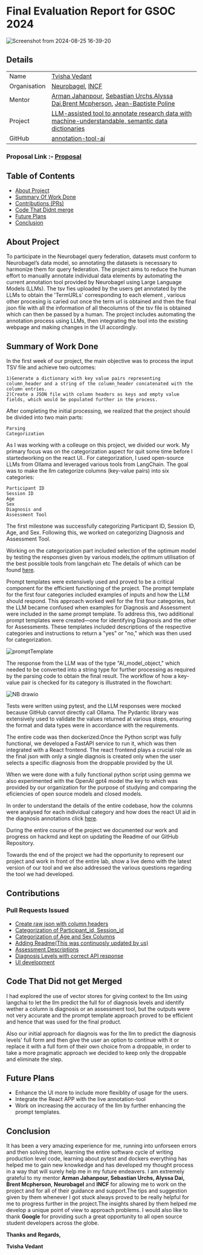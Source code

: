 # Final Evaluation Report for GSOC 2024


![Screenshot from 2024-08-25 16-39-20](https://github.com/user-attachments/assets/8986652e-2b46-41c5-95c6-0de50a5b8701)


## Details

|  |  |
| --- | --- |
| Name | [Tvisha Vedant](https://github.com/tvilight4) |
| Organisation | [Neurobagel](https://neurobagel.org/), [INCF](https://www.incf.org/)  |
| Mentor | [Arman Jahanpour](https://github.com/rmanaem), [Sebastian Urchs](https://github.com/surchs),[Alyssa Dai](https://github.com/alyssadai),[Brent Mcpherson](), [Jean-Baptiste Poline ](https://github.com/jbpoline) |
| Project | [LLM-assisted tool to annotate research data with machine-understandable, semantic data dictionaries](https://summerofcode.withgoogle.com/programs/2024/projects/RbOlafUP) |
| GitHub | [annotation-tool-ai](https://github.com/neurobagel/annotation-tool-ai) |

### Proposal Link :- [Proposal](https://drive.google.com/file/d/14q-lONhCMoZImAJuH0ZKCXXltvs84h4q/view?usp=sharing)


## Table of Contents

- [About Project](#about-project)
- [Summary Of Work Done](#summary-of-work-done)
- [Contributions (PRs)](#contributions)
- [Code That Didnt merge](#code-that-did-not-get-merged)
- [Future Plans](#future-plans)
- [Conclusion](#conclusion)


## About Project
To participate in the Neurobagel query federation, datasets must conform to Neurobagel’s data model, so annotating the datasets is necessary to harmonize them for query federation. The project aims to reduce the human effort to manually annotate individual data elements by automating the current annotation tool provided by Neurobagel using Large Language Models (LLMs). The tsv fies uploaded by the users get annotated by the LLMs to obtain the 'TermURLs' corresponding to each element , various other procesing is caried out once the term url is obtained and then the final json file with all the information of all thecolumns of the tsv file is obtained which can then be passed by a human.
The project includes automating the annotation process using LLMs, then integrating the tool into the existing webpage and making changes in the UI accordingly.

## Summary of Work Done

In the first week of our project, the main objective was to process the input TSV file and achieve two outcomes:

    1)Generate a dictionary with key value pairs representing column_header and a string of the column_header concatenated with the column entries.
    2)Create a JSON file with column headers as keys and empty value fields, which would be populated further in the process.

After completing the initial processing, we realized that the project should be divided into two main parts:

    Parsing
    Categorization

As I was working with a colleuge on this project, we divided our work. My primary focus was on the categorization aspect for quit some time before I startedworking on the react UI..
For categorization, I used open-source LLMs from Ollama and leveraged various tools from LangChain. The goal was to make the llm categorize columns (key-value pairs) into six categories:

    Participant ID
    Session ID
    Age
    Sex
    Diagnosis and 
    Assessment Tool

The first milestone was successfully categorizing Participant ID, Session ID, Age, and Sex. Following this, we worked on categorizing Diagnosis and Assessment Tool.

Working on the categorization part included selection of the optimum model by testing the responses given by various models,the optimum utilisation of the best possible tools from langchain etc
The details of which can be found [here](page2.md).

Prompt templates were extensively used and proved to be a critical component for the efficient functioning of the project. The prompt template for the first four categories included examples of inputs and how the LLM should respond. This approach worked well for the first four categories, but the LLM became confused when examples for Diagnosis and Assessment were included in the same prompt template. To address this, two additional prompt templates were created—one for identifying Diagnosis and the other for Assessments. These templates included descriptions of the respective categories and instructions to return a "yes" or "no," which was then used for categorization.

![promptTemplate](https://github.com/user-attachments/assets/2189d6e1-d6c4-4094-81ca-036d58a6685f)



The response from the LLM was of the type "AI_model_object," which needed to be converted into a string type for further processing as required by the parsing code to obtain the final result. The workflow of how a key-value pair is checked for its category is illustrated in the flowchart:


![NB drawio](https://github.com/user-attachments/assets/2553f4c0-2a83-4ef9-97dd-df6515d5009c)





Tests were written using pytest, and the LLM responses were mocked because GitHub cannot directly call Ollama. The Pydantic library was extensively used to validate the values returned at various steps, ensuring the format and data types were in accordance with the requirements.


The entire code was then dockerized.Once the Python script was fully functional, we developed a FastAPI service to run it, which was then integrated with a React frontend. The react frontend plays a crucial role as the final json with only a single diagnois is created only when the user selects a specific diagnosis from the droppable provided by the UI.

When we were done with a fully functional python script using gemma we also experimented with the OpenAI gpt4 model the key to which was provided by our organization for the purpose of studying and comparing the eficiencies of open source models and closed models.

In order to understand the details of the entire codebase, how the columns were analysed for each individual category and how does the react UI aid in the diagnosis annotations click [here](page3.md).

During the entire course of the project we documented our work and progress on hackmd and kept on updating the Readme of our GitHub Repository.

Towards the end of the project we had the opportunity to represent our project and work in front of the entire lab, show a live demo with the latest version of our tool and we also addressed the various questions regarding the tool we had developed.

## Contributions

### Pull Requests Issued

- [Create raw json with column headers](https://github.com/neurobagel/annotation-tool-ai/pull/11)
- [Categorization of Participant_id, Session_id](https://github.com/neurobagel/annotation-tool-ai/pull/26)
- [Categorization of Age and Sex Columns](https://github.com/neurobagel/annotation-tool-ai/pull/30)
- [Adding Readme(This was continuosly updated by us)](https://github.com/neurobagel/annotation-tool-ai/pull/35)
- [Assessment Descriptions](https://github.com/neurobagel/annotation-tool-ai/pull/46)
- [Diagnosis Levels with correct API response](https://github.com/neurobagel/annotation-tool-ai/pull/57)
- [UI development](https://github.com/neurobagel/annotation-tool-ai/pull/60)

## Code That Did not get Merged
I had explored the use of vector stores for giving context to the llm using langchai to let the llm predict the full for of diagnosis levels and identify wether a column is diagnosis or an assessment tool, but the outputs were not very accurate and the prompt template approach proved to be efficient and hence that was used for the final product.

Also our initial approach for diagnois was for the llm to predict the diagnosis levels' full form and then give the user an option to continue with it or replace it with a full form of their own choice from a droppable, in order to take a more pragmatic approach we decided to keep only the droppable and eliminate the step.


## Future Plans

- Enhance the UI more to include more flexiblity of usage for the users.
- Integrate the React APP with the live annotation-tool
- Work on increasing the accuracy of the llm by further enhancing the prompt templates.

## Conclusion

It has been a very amazing experience for me, running into unforseen errors and then solving them, learning the entire software cycle of writing production level code, learning about pytest and dockers everything has helped me to gain new knowkedge and has developed my thought process in a way that will surely help me in my future endeavers. I am extremely grateful to my mentor **Arman Jahanpour, Sebastian Urchs, Alyssa Dai, Brent Mcpherson**, **Neurobagel** and **INCF** for allowing me to work on the project and for all of their guidance and support.The tips and suggestion given by them whenever I got stuck always proved to be really helpful for me to progress further in the project.The insights shared by them helped me develop a unique point of view to approach problems. I would also like to thank **Google** for providing such a great opportunity to all open source student developers across the globe.

**Thanks and Regards,**

**Tvisha Vedant**
